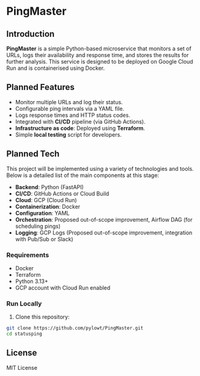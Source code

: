 # PingMaster

## Introduction

**PingMaster** is a simple Python-based microservice that monitors a set of URLs, logs their availability and response time, and stores the results for further analysis. This service is designed to be deployed on Google Cloud Run and is containerised using Docker.

## Planned Features
- Monitor multiple URLs and log their status.
- Configurable ping intervals via a YAML file.
- Logs response times and HTTP status codes.
- Integrated with **CI/CD** pipeline (via GitHub Actions).
- **Infrastructure as code**: Deployed using **Terraform**.
- Simple **local testing** script for developers.

## Planned Tech
This project will be implemented using a variety of technologies and tools. Below is a detailed list of the main components at this stage:
- **Backend**: Python (FastAPI)
- **CI/CD**: GitHub Actions or Cloud Build
- **Cloud**: GCP (Cloud Run)
- **Containerization**: Docker
- **Configuration**: YAML
- **Orchestration**: Proposed out-of-scope improvement, Airflow DAG (for scheduling pings)
- **Logging**: GCP Logs (Proposed out-of-scope improvement, integration with Pub/Sub or Slack)


### Requirements
- Docker
- Terraform
- Python 3.13+
- GCP account with Cloud Run enabled

### Run Locally

1. Clone this repository:

```bash
git clone https://github.com/pylowt/PingMaster.git
cd statusping
```

## License

MIT License